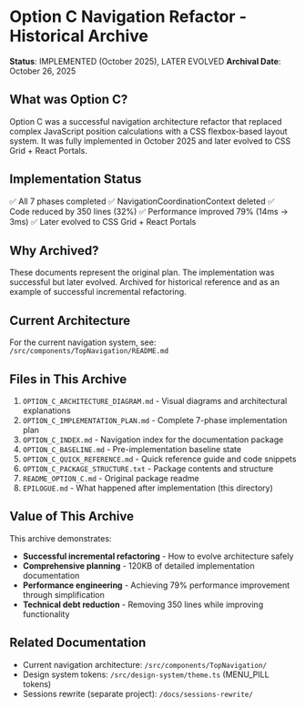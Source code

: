 # Option C Navigation Refactor - Historical Archive

**Status**: IMPLEMENTED (October 2025), LATER EVOLVED
**Archival Date**: October 26, 2025

## What was Option C?

Option C was a successful navigation architecture refactor that replaced complex JavaScript position calculations with a CSS flexbox-based layout system. It was fully implemented in October 2025 and later evolved to CSS Grid + React Portals.

## Implementation Status

✅ All 7 phases completed
✅ NavigationCoordinationContext deleted
✅ Code reduced by 350 lines (32%)
✅ Performance improved 79% (14ms → 3ms)
✅ Later evolved to CSS Grid + React Portals

## Why Archived?

These documents represent the original plan. The implementation was successful but later evolved. Archived for historical reference and as an example of successful incremental refactoring.

## Current Architecture

For the current navigation system, see: `/src/components/TopNavigation/README.md`

## Files in This Archive

1. `OPTION_C_ARCHITECTURE_DIAGRAM.md` - Visual diagrams and architectural explanations
2. `OPTION_C_IMPLEMENTATION_PLAN.md` - Complete 7-phase implementation plan
3. `OPTION_C_INDEX.md` - Navigation index for the documentation package
4. `OPTION_C_BASELINE.md` - Pre-implementation baseline state
5. `OPTION_C_QUICK_REFERENCE.md` - Quick reference guide and code snippets
6. `OPTION_C_PACKAGE_STRUCTURE.txt` - Package contents and structure
7. `README_OPTION_C.md` - Original package readme
8. `EPILOGUE.md` - What happened after implementation (this directory)

## Value of This Archive

This archive demonstrates:
- **Successful incremental refactoring** - How to evolve architecture safely
- **Comprehensive planning** - 120KB of detailed implementation documentation
- **Performance engineering** - Achieving 79% performance improvement through simplification
- **Technical debt reduction** - Removing 350 lines while improving functionality

## Related Documentation

- Current navigation architecture: `/src/components/TopNavigation/`
- Design system tokens: `/src/design-system/theme.ts` (MENU_PILL tokens)
- Sessions rewrite (separate project): `/docs/sessions-rewrite/`
